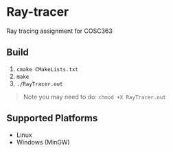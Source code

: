 # Ray-tracer

Ray tracing assignment for COSC363

## Build

1. ```cmake CMakeLists.txt```
2. ```make```
3. ```./RayTracer.out```

> Note you may need to do: `chmod +X RayTracer.out`

## Supported Platforms
* Linux 
* Windows (MinGW)
